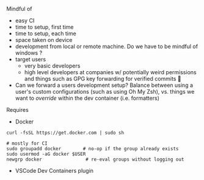 Mindful of

- easy CI
- time to setup, first time
- time to setup, each time
- space taken on device
- development from local or remote machine. Do we have to be mindful of windows ?
- target users
  - very basic developers
  - high level developers at companies w/ potentially weird permissions and things such as GPG key forwarding for verified commits 🤔
- Can we forward a users development setup? Balance between using a user's custom configurations (such as using Oh My Zsh), vs. things we want to _override_ within the dev container (i.e. formatters)

Requires

- Docker

```
curl -fsSL https://get.docker.com | sudo sh

# mostly for CI
sudo groupadd docker        # no‑op if the group already exists
sudo usermod -aG docker $USER
newgrp docker                # re‑eval groups without logging out
```

- VSCode Dev Containers plugin
